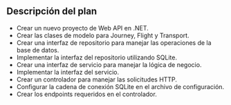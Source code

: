 ## Descripción del plan

- Crear un nuevo proyecto de Web API en .NET.
- Crear las clases de modelo para Journey, Flight y Transport.
- Crear una interfaz de repositorio para manejar las operaciones de la base de datos.
- Implementar la interfaz del repositorio utilizando SQLite.
- Crear una interfaz de servicio para manejar la lógica de negocio.
- Implementar la interfaz del servicio.
- Crear un controlador para manejar las solicitudes HTTP.
- Configurar la cadena de conexión SQLite en el archivo de configuración.
- Crear los endpoints requeridos en el controlador.
